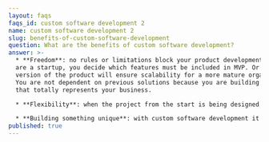 ```yaml
---
layout: faqs
faqs_id: custom software development 2
name: custom software development 2
slug: benefits-of-custom-software-development
question: What are the benefits of custom software development?
answer: >-
  * **Freedom**: no rules or limitations block your product development. If you
  are a startup, you decide which features must be included in MVP. Or what
  version of the product will ensure scalability for a more mature organisation.
  You are not dependent on previous solutions because you are building a product
  that totally represents your business.

  * **Flexibility**: when the project from the start is being designed according to your needs, then it is easier to modify it and evolve it.

  * **Building something unique**: with custom software development it is easier to build an innovative product that stands out from the competition.
published: true
---
```

